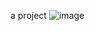 a project 
![image](https://github.com/user-attachments/assets/39bd594c-a905-4622-b786-eff00d3594d4)
